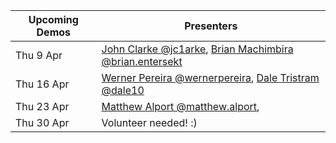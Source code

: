 |Upcoming Demos|Presenters|
|-|-|
|Thu 9 Apr|[John Clarke @jc1arke](https://gitlab.com/jc1arke), [Brian Machimbira @brian.entersekt](https://gitlab.com/brian.entersekt)|
|Thu 16 Apr|[Werner Pereira @wernerpereira](https://gitlab.com/wernerpereira), [Dale Tristram @dale10](https://gitlab.com/dale10)|
|Thu 23 Apr|[Matthew Alport @matthew.alport](https://gitlab.com/matthew.alport),|
|Thu 30 Apr|Volunteer needed! :)|